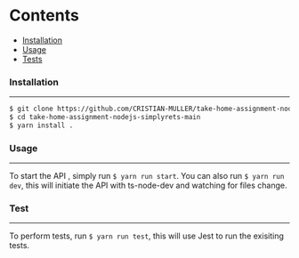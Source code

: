 Contents
========

 * [Installation](#installation)
 * [Usage](#usage)
 * [Tests](#test)

### Installation
---

```bash
$ git clone https://github.com/CRISTIAN-MULLER/take-home-assignment-nodejs-simplyrets-main
$ cd take-home-assignment-nodejs-simplyrets-main
$ yarn install .
```

### Usage
---

To start the API , simply run `$ yarn run start`.
You can also run `$ yarn run dev`, this will initiate the API with ts-node-dev and watching for files change.

### Test
---

To perform tests, run `$ yarn run test`, this will use Jest to run the exisiting tests.
